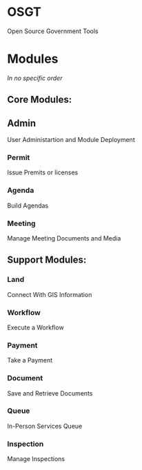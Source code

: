 # OSGT
Open Source Government Tools

# Modules
*In no specific order*

## Core Modules:

## Admin
  User Administartion and Module Deployment
### Permit
  Issue Premits or licenses
### Agenda
  Build Agendas
### Meeting
  Manage Meeting Documents and Media

## Support Modules:

### Land
  Connect With GIS Information
### Workflow
  Execute a Workflow
### Payment
  Take a Payment
### Document
  Save and Retrieve Documents
### Queue
  In-Person Services Queue
### Inspection
  Manage Inspections

